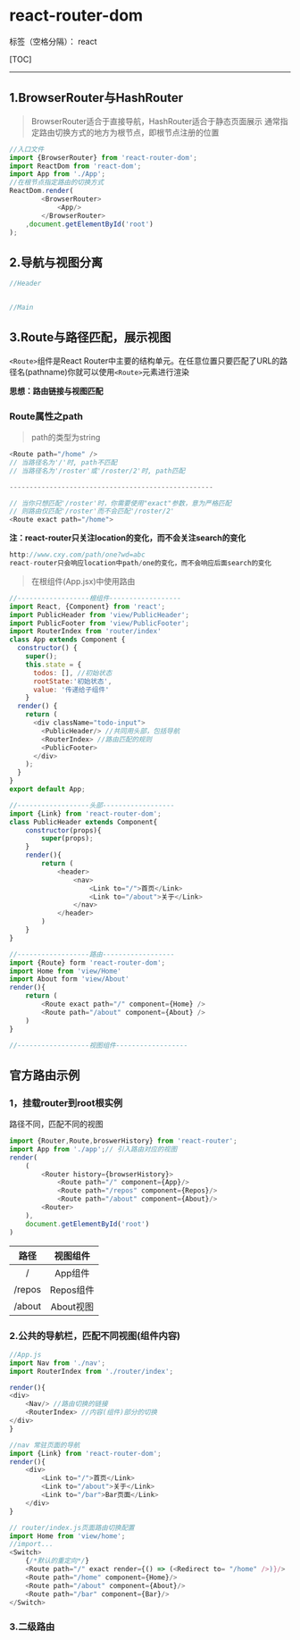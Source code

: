 ﻿# react-router-dom

标签（空格分隔）： react

[TOC]

---

## 1.BrowserRouter与HashRouter
>BrowserRouter适合于直接导航，HashRouter适合于静态页面展示
通常指定路由切换方式的地方为根节点，即根节点注册的位置
```javascript
//入口文件
import {BrowserRouter} from 'react-router-dom';
import ReactDom from 'react-dom';
import App from './App';
//在根节点指定路由的切换方式
ReactDom.render(
        <BrowserRouter>
            <App/>
        </BrowserRouter>
    ,document.getElementById('root')
);
```

## 2.导航与视图分离
```javascript
//Header


//Main
```

## 3.Route与路径匹配，展示视图
`<Route>`组件是React Router中主要的结构单元。在任意位置只要匹配了URL的路径名(pathname)你就可以使用`<Route>`元素进行渲染

**思想：路由链接与视图匹配**

### Route属性之path
>path的类型为string

```javascript
<Route path="/home" />
// 当路径名为'/'时, path不匹配
// 当路径名为'/roster'或'/roster/2'时, path匹配

---------------------------------------------------

// 当你只想匹配'/roster'时，你需要使用"exact"参数，意为严格匹配
// 则路由仅匹配'/roster'而不会匹配'/roster/2'
<Route exact path="/home">
```
**注：react-router只关注location的变化，而不会关注search的变化**

```javascript
http://www.cxy.com/path/one?wd=abc
react-router只会响应location中path/one的变化，而不会响应后面search的变化
```




>在根组件(App.jsx)中使用路由
```javascript
//------------------根组件------------------
import React, {Component} from 'react';
import PublicHeader from 'view/PublicHeader';
import PublicFooter from 'view/PublicFooter';
import RouterIndex from 'router/index'
class App extends Component {
  constructor() {
    super();
    this.state = {
      todos: [], //初始状态
      rootState:'初始状态',
      value: '传递给子组件'
    }
  render() {
    return (
      <div className="todo-input">
        <PublicHeader/> //共同用头部，包括导航
        <RouterIndex> //路由匹配的规则
        <PublicFooter>
      </div>
    );
  }
}
export default App;

//------------------头部------------------
import {Link} from 'react-router-dom';
class PublicHeader extends Component{
    constructor(props){
        super(props);
    }
    render(){
        return (
            <header>
                <nav>
                    <Link to="/">首页</Link>
                    <Link to="/about">关于</Link>
                </nav>
            </header>
        )
    }
}

//------------------路由------------------
import {Route} form 'react-router-dom';
import Home from 'view/Home'
import About form 'view/About'
render(){
    return (
        <Route exact path="/" component={Home} />
        <Route path="/about" component={About} />
    )
}

//------------------视图组件------------------

```

## 官方路由示例
### 1，挂载router到root根实例
路径不同，匹配不同的视图
```javascript
import {Router,Route,broswerHistory} from 'react-router';
import App from './app';// 引入路由对应的视图
render(
    (
        <Router history={browserHistory}>
            <Route path="/" component={App}/>
            <Route path="/repos" component={Repos}/>
            <Route path="/about" component={About}/>
        <Router>
    ),
    document.getElementById('root')
)
```
|路径|视图组件|
|:--:|:--:|
|/|App组件|
|/repos|Repos组件|
|/about|About视图|
### 2.公共的导航栏，匹配不同视图(组件内容)
```javascript
//App.js
import Nav from './nav';
import RouterIndex from './router/index';

render(){
<div>
    <Nav/> //路由切换的链接
    <RouterIndex> //内容(组件)部分的切换
</div>
}
```
```javascript
//nav 常驻页面的导航
import {Link} from 'react-router-dom';
render(){
    <div>
        <Link to="/">首页</Link>
        <Link to="/about">关于</Link>
        <Link to="/bar">Bar页面</Link>
    </div>
}
```
```javascript
// router/index.js页面路由切换配置
import Home from 'view/home';
//import...
<Switch>
    {/*默认的重定向*/}
    <Route path="/" exact render={() => (<Redirect to= "/home" />)}/> 
    <Route path="/home" component={Home}/>
    <Route path="/about" component={About}/>
    <Route path="/bar" component={Bar}/>
</Switch>
```
### 3.二级路由


